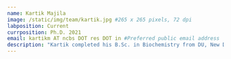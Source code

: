 ```yaml
---
name: Kartik Majila
image: /static/img/team/kartik.jpg #265 x 265 pixels, 72 dpi
labposition: Current
currposition: Ph.D. 2021
email: kartikm AT ncbs DOT res DOT in #Preferred public email address
description: "Kartik completed his B.Sc. in Biochemistry from DU, New Delhi and M.Sc. Biotechnology from JNU, New Delhi. He is interested in protein assemblies and machine learning. His work in the lab focuses on integrative modeling of HDAC corepressor complexes and developing machine learning methods for improving integrative modeling. His primary job in the lab is to plan and organize parties. Has an expertise in PJs and memes, and you can hear him dropping a Star Wars reference every now and then. "
---
```

